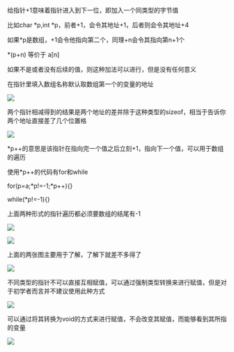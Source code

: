给指针+1意味着指针进入到下一位，即加入一个同类型的字节值

比如char *p,int *p，前者+1，会令其地址+1，后者则会令其地址+4

如果*p是数组，+1会令他指向第二个，同理+n会令其指向第n+1个

*(p+n) 等价于 a[n]

如果不是或者没有后续的值，则这种加法可以进行，但是没有任何意义

在指针里填入数组名称默认取数组第一个的变量的地址



![](D:/Rolin的学习笔记/youdaonote-pull/youdaonote/youdaonote-images/WEBRESOURCEcba780bf6838cba6a09b8df84c5db04e.png)

两个指针相减得到的结果是两个地址的差并除于这种类型的sizeof，相当于告诉你两个地址直接差了几个位置格



![](D:/Rolin的学习笔记/youdaonote-pull/youdaonote/youdaonote-images/WEBRESOURCE4b44defe76aa8ab1a3515fbbbf534ff5.png)

*p++的意思是该指针在指向完一个值之后立刻+1，指向下一个值，可以用于数组的遍历

使用*p++的代码有for和while

for(p=a;*p!=-1;*p++){}

while(*p!=-1){}

上面两种形式的指针遍历都必须要数组的结尾有-1



![](D:/Rolin的学习笔记/youdaonote-pull/youdaonote/youdaonote-images/WEBRESOURCEf4feb0a00030f0bb63fa9921f2f7beb3.png)



![](D:/Rolin的学习笔记/youdaonote-pull/youdaonote/youdaonote-images/WEBRESOURCEe3140e8c12ab9b85407346ae1b1c3418.png)

上面的两张图主要用于了解，了解下就差不多得了



![](D:/Rolin的学习笔记/youdaonote-pull/youdaonote/youdaonote-images/WEBRESOURCE9229db3201b8418d2322a5bb9183006a.png)

不同类型的指针不可以直接互相赋值，可以通过强制类型转换来进行赋值，但是对于初学者而言并不建议使用此种方式



![](D:/Rolin的学习笔记/youdaonote-pull/youdaonote/youdaonote-images/WEBRESOURCE76494fc8470b028a7273862c9ac1078c.png)

可以通过将其转换为void的方式来进行赋值，不会改变其赋值，而能够看到其所指的变量



![](D:/Rolin的学习笔记/youdaonote-pull/youdaonote/youdaonote-images/WEBRESOURCE0673eb2b02df45288ad2b72f58399890.png)

